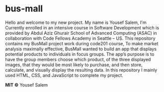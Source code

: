 # bus-mall

Hello and welcome to my new project. My name is Yousef Salem, I'm Currently enrolled in an intensive course in Software Development which is provided by Abdul Aziz Ghurair School of Advanced Computing (ASAC) in collaboration with Code Fellows Academy in Seattle – US. This repository contains my BusMall project work during code201 course, To make market analysis maximally effective, BusMall wanted to build an app that displays potential products to individuals in focus groups.
The app’s purpose is to have the group members choose which product, of the three displayed images, that they would be most likely to purchase, and then store, calculate, and visually display the resulting data.
In this repository I mainly used HTML, CSS, and JavaScript to complete my project. 

**MIT ©** Yousef Salem